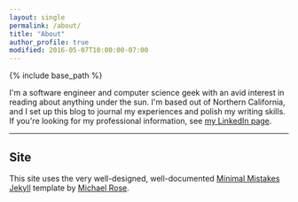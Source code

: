 ```yaml
---
layout: single
permalink: /about/
title: "About"
author_profile: true
modified: 2016-05-07T10:00:00-07:00
---
```


{% include base_path %}

I'm a software engineer and computer science geek with an avid interest in reading about anything under the sun. I'm based out of Northern California, and I set up this blog to journal my experiences and polish my writing skills. If you're looking for my professional information, see [my LinkedIn page](http://in.linkedin.com/in/KashyapTumkur).

---

## Site

This site uses the very well-designed, well-documented [Minimal Mistakes](http://github.com/mmistakes/minimal-mistakes/) [Jekyll](http://jekyllrb.com) template by [Michael Rose](http://mademistakes.com).
